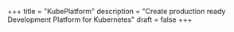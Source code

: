 +++
title = "KubePlatform"
description = "Create production ready Development Platform for Kubernetes"
draft = false
+++
